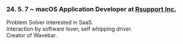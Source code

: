 ### 24. 5. 7 ~ macOS Application Developer at [Rsupport Inc.](https://www.rsupport.com/en-us/)

Problem Solver interested in SaaS.  
Interaction by software lover, self whipping driver.  
Creator of Wavebar.
